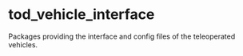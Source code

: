 # tod_vehicle_interface

Packages providing the interface and config files of the teleoperated vehicles. 
